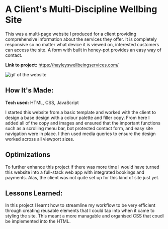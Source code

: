 # A Client's Multi-Discipline Wellbing Site  
This was a multi-page website I produced for a client providing comprehensive information about the services they offer. It is completely responsive so no matter what device it is viewed on, interested customers can access the site. A form with built in honey-pot provides an easy way of contact.

**Link to project:** https://hayleyswellbeingservices.com/

![gif of the website](https://github.com/Harry-Ashenden/Client-Wellbeing-Website/blob/main/assets/gif/hayleys-wellbeing-services.gif)

## How It's Made:

**Tech used:** HTML, CSS, JavaScript

I started this website from a basic template and worked with the client to design a base design with a colour palette and filler copy. From here I added all of the copy and images and ensured that the important functions such as a scrolling menu bar, bot protected contact form, and easy site navigation were in place. I then used media queries to ensure the design worked across all viewport sizes.

## Optimizations

To further enhance this project if there was more time I would have turned this website into a full-stack web app with integrated bookings and payments. Alas, the client was not quite set up for this kind of site just yet.

## Lessons Learned:

In this project I learnt how to streamline my workflow to be very efficient through creating reusable elements that I could tap into when it came to styling the site. This meant a more managable and organised CSS that coudl be implemented into the HTML.


